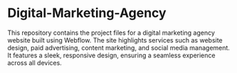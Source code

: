 # Digital-Marketing-Agency
 This repository contains the project files for a digital marketing agency website built using Webflow. The site highlights services such as website design, paid advertising, content marketing, and social media management. It features a sleek, responsive design, ensuring a seamless experience across all devices.
